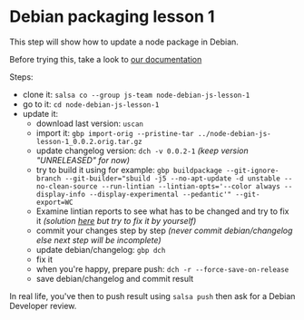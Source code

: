 # Debian packaging lesson 1

This step will show how to update a node package in Debian.

Before trying this, take a look to [our documentation](https://wiki.debian.org/Javascript/Tutorial)

Steps:
 * clone it: `salsa co --group js-team node-debian-js-lesson-1`
 * go to it: `cd node-debian-js-lesson-1`
 * update it:
   * download last version: `uscan`
   * import it: `gbp import-orig --pristine-tar ../node-debian-js-lesson-1_0.0.2.orig.tar.gz`
   * update changelog version: `dch -v 0.0.2-1` _(keep version "UNRELEASED" for now)_
   * try to build it using for example: `gbp buildpackage --git-ignore-branch --git-builder="sbuild -j5 --no-apt-update -d unstable --no-clean-source --run-lintian --lintian-opts='--color always --display-info --display-experimental --pedantic'" --git-export=WC`
   * Examine lintian reports to see what has to be changed and try to fix it _(solution [here](Solution.md) but try to fix it by yourself)_
   * commit your changes step by step _(never commit debian/changelog else next step will be incomplete)_
   * update debian/changelog: `gbp dch`
   * fix it
   * when you're happy, prepare push: `dch -r --force-save-on-release`
   * save debian/changelog and commit result

In real life, you've then to push result using `salsa push` then ask for a Debian Developer review.
